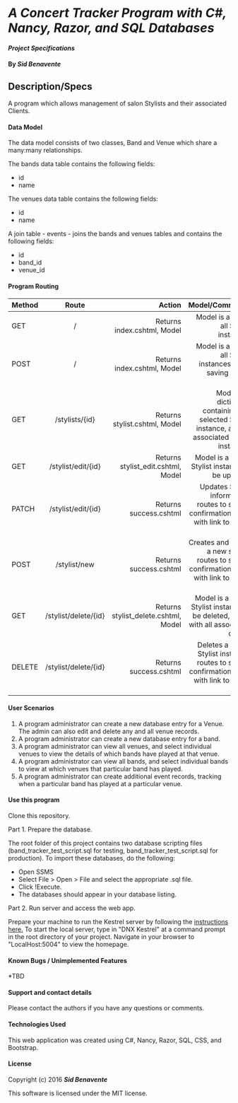 # _A Concert Tracker Program with C#, Nancy, Razor, and SQL Databases_

#### _Project Specifications_

#### By _**Sid Benavente**_

## Description/Specs

A program which allows management of salon Stylists and their associated Clients.
#### Data Model
The data model consists of two classes, Band and Venue which share a many:many relationships.

The bands data table contains the following fields:
* id
* name

The venues data table contains the following fields:
* id
* name

A join table - events - joins the bands and venues tables and contains the following fields:
* id
* band_id
* venue_id



#### Program Routing

| Method       | Route           | Action  | Model/Comments |
| ------------- |:-------------:| -----:| -----:|
| GET| /| Returns index.cshtml, Model| Model is a list of all Stylist instances |
| POST| /| Returns index.cshtml, Model| Model is a list of all Stylist instances, after saving a new stylist |
| GET|/stylists/{id}| Returns stylist.cshtml, Model | Model is a dictionary containing the selected Stylist instance, and all associated Client instances |
| GET| /stylist/edit/{id}| Returns stylist_edit.cshtml, Model| Model is a found Stylist instance to be updated |
| PATCH| /stylist/edit/{id}| Returns success.cshtml| Updates Stylist information, routes to simple confirmation page with link to home page |
| POST| /stylist/new| Returns success.cshtml | Creates and saves a new stylist, routes to simple confirmation page with link to home page |
| GET| /stylist/delete/{id}| Returns stylist_delete.cshtml, Model| Model is a found Stylist instance to be deleted, along with all associated clients |
| DELETE| /stylist/delete/{id}| Returns success.cshtml| Deletes a single Stylist instance, routes to simple confirmation page with link to home page |

#### User Scenarios
1. A program administrator can create a new database entry for a Venue. The admin can also edit and delete any and all venue records.
2. A program administrator can create a new database entry for a band.
3. A program administrator can view all venues, and select individual venues to view the details of which bands have played at that venue.
4. A program administrator can view all bands, and select individual bands to view at which venues that particular band has played.
5. A program administrator can create additional event records, tracking when a particular band has played at a particular venue.


#### Use this program
Clone this repository.

Part 1. Prepare the database.

The root folder of this project contains two database scripting files (band_tracker_test_script.sql for testing, band_tracker_test_script.sql for production). To import these databases, do the following:
* Open SSMS
* Select File > Open > File and select the appropriate .sql file.
* Click !Execute.
* The databases should appear in your database listing.

Part 2. Run server and access the web app.

Prepare your machine to run the Kestrel server by following the [instructions here.](https://www.learnhowtoprogram.com/c/getting-started-with-c/installing-c)
To start the local server, type in "DNX Kestrel" at a command prompt in the root directory of your project. Navigate in your browser to "LocalHost:5004" to view the homepage.

#### Known Bugs / Unimplemented Features
*TBD

#### Support and contact details
Please contact the authors if you have any questions or comments.

#### Technologies Used
This web application was created using C#, Nancy, Razor, SQL, CSS, and Bootstrap.

#### License
Copyright (c) 2016 _**Sid Benavente**_

This software is licensed under the MIT license.
